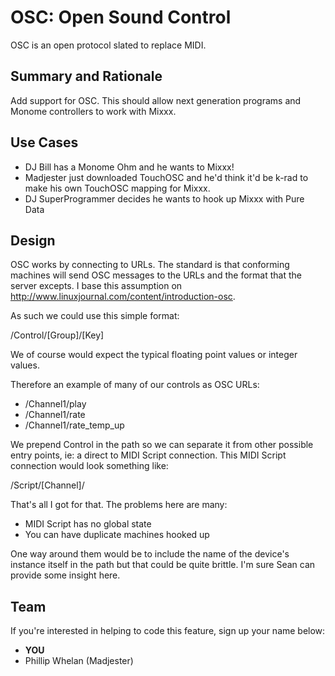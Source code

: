 # OSC: Open Sound Control

OSC is an open protocol slated to replace MIDI.

## Summary and Rationale

Add support for OSC. This should allow next generation programs and
Monome controllers to work with Mixxx.

## Use Cases

  - DJ Bill has a Monome Ohm and he wants to Mixxx\!
  - Madjester just downloaded TouchOSC and he'd think it'd be k-rad to
    make his own TouchOSC mapping for Mixxx.
  - DJ SuperProgrammer decides he wants to hook up Mixxx with Pure Data

## Design

OSC works by connecting to URLs. The standard is that conforming
machines will send OSC messages to the URLs and the format that the
server excepts. I base this assumption on
<http://www.linuxjournal.com/content/introduction-osc>.

As such we could use this simple format:

/Control/\[Group\]/\[Key\]

We of course would expect the typical floating point values or integer
values.

Therefore an example of many of our controls as OSC URLs:

  - /Channel1/play
  - /Channel1/rate
  - /Channel1/rate\_temp\_up

We prepend Control in the path so we can separate it from other possible
entry points, ie: a direct to MIDI Script connection. This MIDI Script
connection would look something like:

/Script/\[Channel\]/

That's all I got for that. The problems here are many:

  - MIDI Script has no global state
  - You can have duplicate machines hooked up

One way around them would be to include the name of the device's
instance itself in the path but that could be quite brittle. I'm sure
Sean can provide some insight here.

## Team

If you're interested in helping to code this feature, sign up your name
below:

  - **YOU**
  - Phillip Whelan (Madjester)
